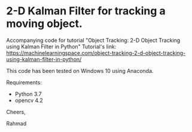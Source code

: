 # 2-D Kalman Filter for tracking a moving object.

Accompanying code for tutorial "Object Tracking: 2-D Object Tracking using Kalman Filter in Python"
Tutorial's link:
https://machinelearningspace.com/object-tracking-2-d-object-tracking-using-kalman-filter-in-python/

This code has been tested on Windows 10 using Anaconda.

Requirements:
- Python 3.7 
- opencv 4.2

Cheers,

Rahmad

